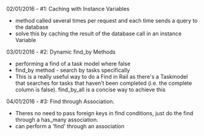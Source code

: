 02/01/2016 - #1: Caching with Instance Variables
- method called several times per request and each time sends a query to the database
- solve this by caching the result of the database call in an instance Variable

03/01/2016 - #2: Dynamic find_by Methods
  - performing a find of a task model where false
  - find_by method - search by tasks specifically
  - This is a really useful way to do a Find in Rail as there's a Taskmodel that searches for tasks that haven’t been completed (i.e. the complete column is false). find_by_all is a concise way to achieve this

04/01/2016 - #3: Find through Association.
  - Theres no need to pass foreign keys in find conditions, just do the find through a has_many association.
  - can perform a 'find' through an association
